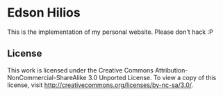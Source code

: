 Edson Hilios
============

This is the implementation of my personal website. Please don't hack :P

License
-------

This work is licensed under the Creative Commons Attribution-NonCommercial-ShareAlike 3.0 Unported License. To view a copy of this license, visit http://creativecommons.org/licenses/by-nc-sa/3.0/.